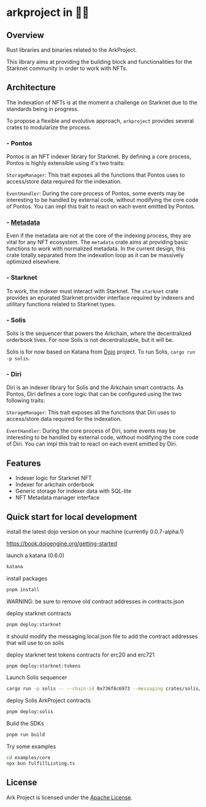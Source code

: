 # arkproject in 🦀🦀

## Overview

Rust libraries and binaries related to the ArkProject.

This library aims at providing the building block
and functionalities for the Starknet community in
order to work with NFTs.

## Architecture

The indexation of NFTs is at the moment a challenge on Starknet
due to the standards being in progress.

To propose a flexible and evolutive approach, `arkproject` provides
several crates to modularize the process.

### - Pontos

Pontos is an NFT indexer library for Starknet.
By defining a core process, Pontos is highly extensible using it's two traits:

`StorageManager`: This trait exposes all the functions that Pontos uses to
access/store data required for the indexation.

`EventHandler`: During the core process of Pontos, some events may be
interesting to be handled by external code, without modifying the core
code of Pontos. You can impl this trait to react on each event emitted
by Pontos.

### - [Metadata](/crates/ark-metadata/README.md)

Even if the metadata are not at the core of the indexing process, they are
vital for any NFT ecosystem.
The `metadata` crate aims at providing basic functions to work with normalized metadata.
In the current design, this crate totally separated from the indexation loop as it can be massively optimized elsewhere.

### - Starknet

To work, the indexer must interact with Starknet. The `starknet` crate provides
an epurated Starknet provider interface required by indexers and utilitary functions
related to Starknet types.

### - Solis

Solis is the sequencer that powers the Arkchain, where the decentralized orderbook lives.
For now Solis is not decentralizable, but it will be.

Solis is for now based on Katana from [Dojo](https://www.dojoengine.org/en/) project.
To run Solis, `cargo run -p solis`.

### - Diri

Diri is an indexer library for Solis and the Arkchain smart contracts.
As Pontos, Diri defines a core logic that can be configured using the two following traits:

`StorageManager`: This trait exposes all the functions that Diri uses to
access/store data required for the indexation.

`EventHandler`: During the core process of Diri, some events may be
interesting to be handled by external code, without modifying the core
code of Diri. You can impl this trait to react on each event emitted
by Diri.

## Features

- Indexer logic for Starknet NFT
- Indexer for arkchain orderbook
- Generic storage for indexer data with SQL-lite
- NFT Metadata manager interface

## Quick start for local development

install the latest dojo version on your machine (currently 0.0.7-alpha.1)

https://book.dojoengine.org/getting-started

launch a katana (0.6.0)

```bash
katana
```

install packages

```bash
pnpm install
```

WARNING: be sure to remove old contract addresses in contracts.json

deploy starknet contracts

```bash
pnpm deploy:starknet
```

it should modify the messaging.local.json file to add the contract addresses that will use to on solis

deploy starknet test tokens contracts for erc20 and erc721

```bash
pnpm deploy:starknet:tokens
```

Launch Solis sequencer

```bash
cargo run -p solis -- --chain-id 0x736f6c6973 --messaging crates/solis/messaging.local.json --disable-fee -p 7777
```

deploy Solis ArkProject contracts

```bash
pnpm deploy:solis
```

Build the SDKs

```bash
pnpm run build
```

Try some examples

```bash
cd examples/core
npx bun fulfillListing.ts
```

## License

Ark Project is licensed under the [Apache License](./LICENCE).
